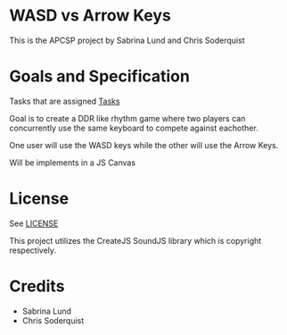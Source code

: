 # WASD vs Arrow Keys

This is the APCSP project by Sabrina Lund and Chris Soderquist

# Goals and Specification

Tasks that are assigned
[Tasks](./Outline.md)

Goal is to create a DDR like rhythm game where two players can concurrently use the same keyboard to compete against eachother.

One user will use the WASD keys while the other will use the Arrow Keys.

Will be implements in a JS Canvas

# License
See [LICENSE](./LICENSE)

This project utilizes the CreateJS SoundJS library which is copyright respectively.

# Credits
 - Sabrina Lund
 - Chris Soderquist
